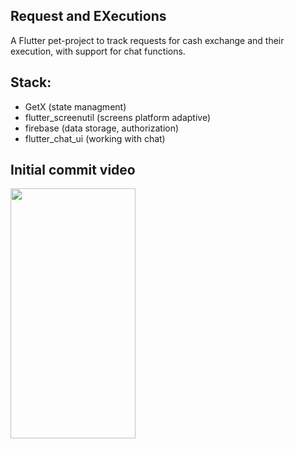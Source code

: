 ## Request and EXecutions

A Flutter pet-project to track requests for cash exchange and their execution, with support for chat functions.

## Stack:
  - GetX (state managment)
  - flutter_screenutil (screens platform adaptive)
  - firebase (data storage, authorization)
  - flutter_chat_ui (working with chat)

## Initial commit video
<img align="left" width="200" height="400" src="screenshot.gif">

